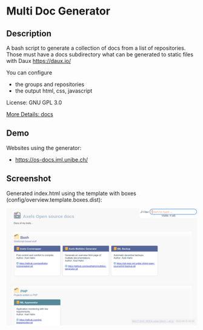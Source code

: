 # Multi Doc Generator #

## Description

A bash script to generate a collection of docs
from a list of repositories. Those must have a docs
subdirectory what can be generated to static files
with Daux <https://daux.io/>

You can configure

* the groups and repositories
* the output html, css, javascript

License: GNU GPL 3.0

[More Details: docs](docs/)

## Demo

Websites using the generator:

* <https://os-docs.iml.unibe.ch/>

## Screenshot

Generated index.html using the template with boxes (config/overview.template.boxes.dist):

![Screenshot: Boxes](./docs/images/page_boxes.png)
